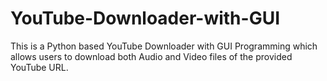 # YouTube-Downloader-with-GUI
This is a Python based YouTube Downloader with GUI Programming which allows users to download both Audio and Video files of the provided YouTube URL.
